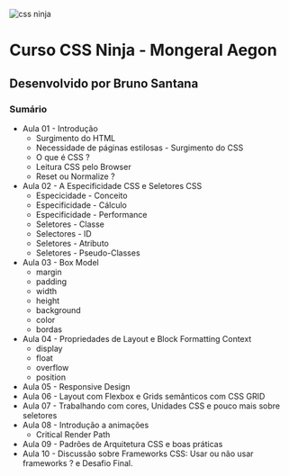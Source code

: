 ![css ninja](https://i.imgur.com/hkatl03.png)

# Curso CSS Ninja - Mongeral Aegon
## Desenvolvido por Bruno Santana
### Sumário

* Aula 01 - Introdução
   * Surgimento do HTML
   * Necessidade de páginas estilosas - Surgimento do CSS
   * O que é CSS ?
   * Leitura CSS pelo Browser
   * Reset ou Normalize ?
* Aula 02 - A Especificidade CSS e Seletores CSS
   * Especicidade - Conceito
   * Especificidade - Cálculo
   * Especificidade - Performance
   * Seletores - Classe
   * Selectores - ID
   * Seletores - Atributo
   * Seletores - Pseudo-Classes
* Aula 03 - Box Model
    * margin
    * padding
    * width
    * height
    * background
    * color
    * bordas
* Aula 04 - Propriedades de Layout e Block Formatting Context
    * display
    * float
    * overflow
    * position
* Aula 05 - Responsive Design
* Aula 06 - Layout com Flexbox e Grids semânticos com CSS GRID
* Aula 07 - Trabalhando com cores, Unidades CSS e pouco mais sobre seletores
* Aula 08 - Introdução a animações
    * Critical Render Path
* Aula 09 - Padrões de Arquitetura CSS e boas práticas
* Aula 10 - Discussão sobre Frameworks CSS: Usar ou não usar frameworks ? e Desafio Final.
